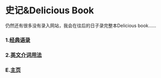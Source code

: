 # 史记&Delicious Book
仍然还有很多没有录入网站，我会在往后的日子录完整本Delicious book……
### 1.[经典语录](经典语录.md)
### 2.[英文介词用法](jieci.md)
### E.[主页](elacor.github.io)

